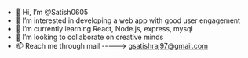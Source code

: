 - 👋 Hi, I’m @Satish0605
- 👀 I’m interested in developing a web app with good user engagement
- 🌱 I’m currently learning React, Node.js, express, mysql
- 💞️ I’m looking to collaborate on creative minds
- 📫 Reach me through mail -----> gsatishraj97@gmail.com

<!---
Satish0605/Satish0605 is a ✨ special ✨ repository because its `README.md` (this file) appears on your GitHub profile.
You can click the Preview link to take a look at your changes.
--->
